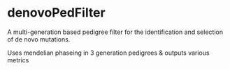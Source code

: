 denovoPedFilter
===============

A multi-generation based pedigree filter for the identification and selection of de novo mutations.

Uses mendelian phaseing in 3 generation pedigrees & outputs various metrics

